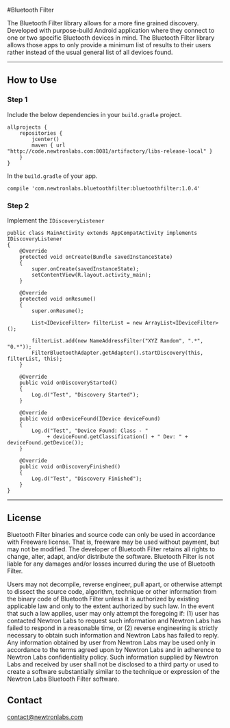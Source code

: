 #Bluetooth Filter

The Bluetooth Filter library allows for a more fine grained discovery. Developed with purpose-build Android application where they connect to one or two specific Bluetooth devices in mind. The Bluetooth Filter library allows those apps to only provide a minimum list of results to their users rather instead of the usual general list of all devices found. 

---

## How to Use 

### Step 1

Include the below dependencies in your `build.gradle` project.

```
allprojects {
    repositories {
        jcenter()
        maven { url "http://code.newtronlabs.com:8081/artifactory/libs-release-local" }
    }
}
```

In the `build.gradle` of your app.

```
compile 'com.newtronlabs.bluetoothfilter:bluetoothfilter:1.0.4'
```


### Step 2

Implement the `IDiscoveryListener`

```
public class MainActivity extends AppCompatActivity implements IDiscoveryListener
{
    @Override
    protected void onCreate(Bundle savedInstanceState)
    {
        super.onCreate(savedInstanceState);
        setContentView(R.layout.activity_main);
    }

    @Override
    protected void onResume()
    {
        super.onResume();

        List<IDeviceFilter> filterList = new ArrayList<IDeviceFilter>();
        
        filterList.add(new NameAddressFilter("XYZ Random", ".*", "0.*"));
        FilterBluetoothAdapter.getAdapter().startDiscovery(this, filterList, this);
    }

    @Override
    public void onDiscoveryStarted()
    {
        Log.d("Test", "Discovery Started");
    }

    @Override
    public void onDeviceFound(IDevice deviceFound)
    {
        Log.d("Test", "Device Found: Class - " 
             + deviceFound.getClassification() + " Dev: " + deviceFound.getDevice());
    }

    @Override
    public void onDiscoveryFinished()
    {
        Log.d("Test", "Discovery Finished");
    }
}
```

---

## License

Bluetooth Filter binaries and source code can only be used in accordance with Freeware license. That is, freeware may be used without payment, but may not be modified. The developer of Bluetooth Filter retains all rights to change, alter, adapt, and/or distribute the software. Bluetooth Filter is not liable for any damages and/or losses incurred during the use of Bluetooth Filter.

Users may not decompile, reverse engineer, pull apart, or otherwise attempt to dissect the source code, algorithm, technique or other information from the binary code of Bluetooth Filter unless it is authorized by existing applicable law and only to the extent authorized by such law. In the event that such a law applies, user may only attempt the foregoing if: (1) user has contacted Newtron Labs to request such information and Newtron Labs has failed to respond in a reasonable time, or (2) reverse engineering is strictly necessary to obtain such information and Newtron Labs has failed to reply. Any information obtained by user from Newtron Labs may be used only in accordance to the terms agreed upon by Newtron Labs and in adherence to Newtron Labs confidentiality policy. Such information supplied by Newtron Labs and received by user shall not be disclosed to a third party or used to create a software substantially similar to the technique or expression of the Newtron Labs Bluetooth Filter software.


## Contact

contact@newtronlabs.com


